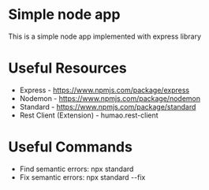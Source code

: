 # Simple node app
This is a simple node app implemented with express library

# Useful Resources
* Express - https://www.npmjs.com/package/express
* Nodemon - https://www.npmjs.com/package/nodemon
* Standard - https://www.npmjs.com/package/standard
* Rest Client (Extension) - humao.rest-client

# Useful Commands
* Find semantic errors: npx standard
* Fix semantic errors: npx standard --fix